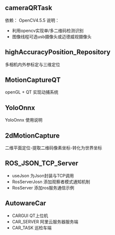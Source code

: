 ## cameraQRTask
依赖：
OpenCV4.5.5
说明：
- 利用opencv实现单/多二维码检测识别
- 图像线程可选usb摄像头或迈德威视摄像头

## highAccuracyPosition_Repository
多相机内外参标定与三维定位

## MotionCaptureQT
openGL + QT 实现动捕系统

## YoloOnnx
YoloOnnx 使用说明

## 2dMotionCapture
二维平面定位-提取二维码像素坐标-转化为世界坐标

## ROS_JSON_TCP_Server

- useJson 为Json封装与TCP调用
- RosServerJosn 添加观察者模式通知机制
- RosServer 添加ros服务通信示例

## AutowareCar
- CARGUI QT上位机
- CAR_SERVER 阿里云服务器服务端
- CAR_TASK 巡检车端